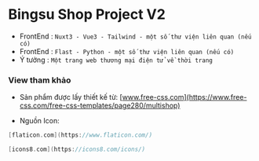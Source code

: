 # Bingsu Shop Project V2
- FrontEnd : `Nuxt3 - Vue3 - Tailwind - một số thư viện liên quan (nếu có)`
- FrontEnd : `Flast - Python - một số thư viện liên quan (nếu có)`
- Ý tưởng : `Một trang web thương mại điện tử về thời trang`


### View tham khảo

- Sản phẩm được lấy thiết kế từ: [www.free-css.com](https://www.free-css.com/free-css-templates/page280/multishop)

- Nguồn Icon:

```c
[flaticon.com](https://www.flaticon.com/)

[icons8.com](https://icons8.com/icons/)
```